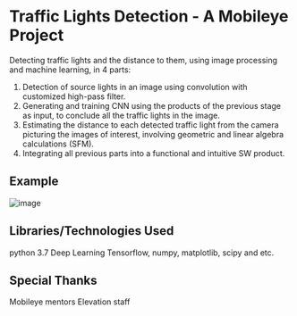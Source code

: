# Traffic Lights Detection - A Mobileye Project
Detecting traffic lights and the distance to them, using image processing and machine learning, in 4 parts:

1. Detection of source lights in an image using convolution with customized high-pass filter.
2. Generating and training CNN using the products of the previous stage as input, to conclude all the traffic lights in the image.
3. Estimating the distance to each detected traffic light from the camera picturing the images of interest, involving geometric and linear algebra calculations (SFM).
4. Integrating all previous parts into a functional and intuitive SW product.

## Example

![image](https://user-images.githubusercontent.com/67588396/141173307-1083cfc3-602f-4631-9d8c-3b46aeb893a6.png)

## Libraries/Technologies Used
python 3.7
Deep Learning
Tensorflow, numpy, matplotlib, scipy and etc.

## Special Thanks
Mobileye mentors
Elevation staff

